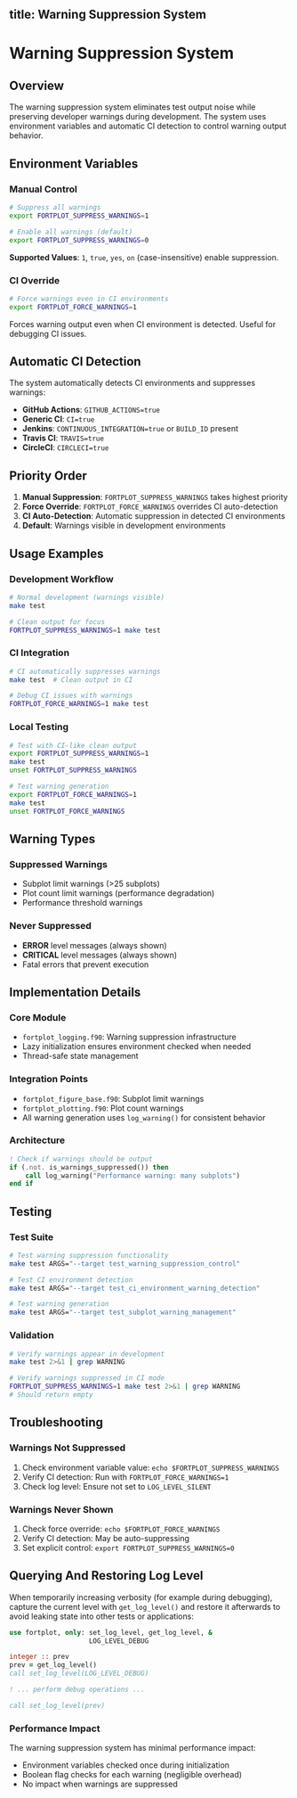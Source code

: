 title: Warning Suppression System
---

# Warning Suppression System

## Overview

The warning suppression system eliminates test output noise while preserving developer warnings during development. The system uses environment variables and automatic CI detection to control warning output behavior.

## Environment Variables

### Manual Control

```bash
# Suppress all warnings
export FORTPLOT_SUPPRESS_WARNINGS=1

# Enable all warnings (default)
export FORTPLOT_SUPPRESS_WARNINGS=0
```

**Supported Values**: `1`, `true`, `yes`, `on` (case-insensitive) enable suppression.

### CI Override

```bash
# Force warnings even in CI environments
export FORTPLOT_FORCE_WARNINGS=1
```

Forces warning output even when CI environment is detected. Useful for debugging CI issues.

## Automatic CI Detection

The system automatically detects CI environments and suppresses warnings:

- **GitHub Actions**: `GITHUB_ACTIONS=true`
- **Generic CI**: `CI=true`
- **Jenkins**: `CONTINUOUS_INTEGRATION=true` or `BUILD_ID` present
- **Travis CI**: `TRAVIS=true`
- **CircleCI**: `CIRCLECI=true`

## Priority Order

1. **Manual Suppression**: `FORTPLOT_SUPPRESS_WARNINGS` takes highest priority
2. **Force Override**: `FORTPLOT_FORCE_WARNINGS` overrides CI auto-detection
3. **CI Auto-Detection**: Automatic suppression in detected CI environments
4. **Default**: Warnings visible in development environments

## Usage Examples

### Development Workflow
```bash
# Normal development (warnings visible)
make test

# Clean output for focus
FORTPLOT_SUPPRESS_WARNINGS=1 make test
```

### CI Integration
```bash
# CI automatically suppresses warnings
make test  # Clean output in CI

# Debug CI issues with warnings
FORTPLOT_FORCE_WARNINGS=1 make test
```

### Local Testing
```bash
# Test with CI-like clean output
export FORTPLOT_SUPPRESS_WARNINGS=1
make test
unset FORTPLOT_SUPPRESS_WARNINGS

# Test warning generation
export FORTPLOT_FORCE_WARNINGS=1
make test
unset FORTPLOT_FORCE_WARNINGS
```

## Warning Types

### Suppressed Warnings
- Subplot limit warnings (>25 subplots)
- Plot count limit warnings (performance degradation)
- Performance threshold warnings

### Never Suppressed
- **ERROR** level messages (always shown)
- **CRITICAL** level messages (always shown)
- Fatal errors that prevent execution

## Implementation Details

### Core Module
- `fortplot_logging.f90`: Warning suppression infrastructure
- Lazy initialization ensures environment checked when needed
- Thread-safe state management

### Integration Points
- `fortplot_figure_base.f90`: Subplot limit warnings
- `fortplot_plotting.f90`: Plot count warnings
- All warning generation uses `log_warning()` for consistent behavior

### Architecture
```fortran
! Check if warnings should be output
if (.not. is_warnings_suppressed()) then
    call log_warning("Performance warning: many subplots")
end if
```

## Testing

### Test Suite
```bash
# Test warning suppression functionality
make test ARGS="--target test_warning_suppression_control"

# Test CI environment detection
make test ARGS="--target test_ci_environment_warning_detection"

# Test warning generation
make test ARGS="--target test_subplot_warning_management"
```

### Validation
```bash
# Verify warnings appear in development
make test 2>&1 | grep WARNING

# Verify warnings suppressed in CI mode
FORTPLOT_SUPPRESS_WARNINGS=1 make test 2>&1 | grep WARNING
# Should return empty
```

## Troubleshooting

### Warnings Not Suppressed
1. Check environment variable value: `echo $FORTPLOT_SUPPRESS_WARNINGS`
2. Verify CI detection: Run with `FORTPLOT_FORCE_WARNINGS=1`
3. Check log level: Ensure not set to `LOG_LEVEL_SILENT`

### Warnings Never Shown
1. Check force override: `echo $FORTPLOT_FORCE_WARNINGS`
2. Verify CI detection: May be auto-suppressing
3. Set explicit control: `export FORTPLOT_SUPPRESS_WARNINGS=0`

## Querying And Restoring Log Level

When temporarily increasing verbosity (for example during debugging), capture the
current level with `get_log_level()` and restore it afterwards to avoid leaking
state into other tests or applications:

```fortran
use fortplot, only: set_log_level, get_log_level, &
                    LOG_LEVEL_DEBUG

integer :: prev
prev = get_log_level()
call set_log_level(LOG_LEVEL_DEBUG)

! ... perform debug operations ...

call set_log_level(prev)
```

### Performance Impact
The warning suppression system has minimal performance impact:
- Environment variables checked once during initialization
- Boolean flag checks for each warning (negligible overhead)
- No impact when warnings are suppressed
